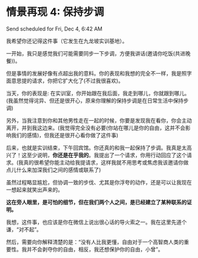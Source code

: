 # 情景再现 4: 保持步调

Send scheduled for Fri, Dec 4, 6:42 AM



我希望你还记得这件事（它发生在九龙坡实训基地）。

一开始，我只是感觉我们可能需要同步一下步调，方便我讲话\(邀请你吃饭\(共进晚餐\)\)。

但是事情的发展好像有点超出我的意料。你的表现和我想的完全不一样，我是照字面意思提的请求，你把它扩大化了\(不过我很喜欢\)。

当天，你的表现是: 在实训室，你开始跟在我后面，我走到哪儿，你就跟到哪儿。\(我虽然觉得诧异、但还是很开心，原来你理解的保持步调是在日常生活中保持步调\)

另外，当我注意到你和其他男性走在一起的时候，你要是发现我在看你，你会主动离开，并到我这边来。\(我觉得完全没有必要\(你站在哪儿是你的自由，这并不会影响我们的感情\)，但我还是很开心看你做了这件事\)

后来，也就是实训结束，下午回宾馆。你还真的和我一起保持了步调。我真是太高兴了！这至少说明，**你还是在乎我的**。我提出了一个请求，你用行动回应了这个请求。\(我真的很希望你能主动给我提请求，这样我就不用思考或焦虑我该邀请你做点儿什么来加深我们之间的感情或联系了\)

虽然过程略显尴尬，但协调一致的步伐、尤其是你浮夸的动作，还是可以让我现在一想起来就笑出声来的。



**这在旁人眼里，是可怕的细节，但在我们两个人之间，是已经建立了某种联系的证明。**



我想，这件事，也应该是你在微信上说出很心话的导火索之一。我在这里先道个谦，“对不起”。

然后，需要向你解释清楚的是：“没有人比我更懂，自由对于一个高智商人类的重要性。我并不会剥夺你的自由，相反，我还想保护你的自由，小曾”。

